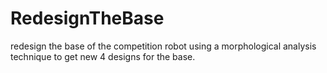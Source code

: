 # RedesignTheBase
redesign the base of the competition robot using a morphological analysis technique to get new 4 designs for the base.

